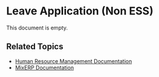 # Leave Application (Non ESS)

This document is empty.

## Related Topics
* [Human Resource Management Documentation](index.md)
* [MixERP Documentation](../index.md)
